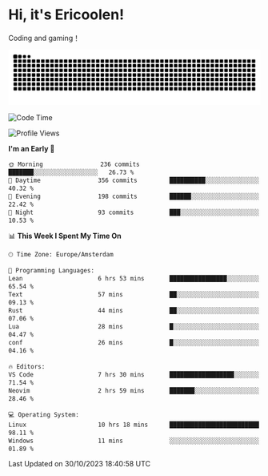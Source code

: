 # Hi, it's Ericoolen!
Coding and gaming！

<picture>
  <source media="(prefers-color-scheme: dark)" srcset="https://raw.githubusercontent.com/Eric-Song-Nop/Eric-Song-Nop/output/github-contribution-grid-snake-dark.svg">
  <source media="(prefers-color-scheme: light)" srcset="https://raw.githubusercontent.com/Eric-Song-Nop/Eric-Song-Nop/output/github-contribution-grid-snake.svg">
  <img alt="github contribution grid snake animation" src="https://raw.githubusercontent.com/Eric-Song-Nop/Eric-Song-Nop/output/github-contribution-grid-snake.svg">
</picture>

<!--START_SECTION:waka-->
![Code Time](http://img.shields.io/badge/Code%20Time-1%2C079%20hrs%2040%20mins-blue)

![Profile Views](http://img.shields.io/badge/Profile%20Views-0-blue)

**I'm an Early 🐤** 

```text
🌞 Morning                236 commits         ███████░░░░░░░░░░░░░░░░░░   26.73 % 
🌆 Daytime                356 commits         ██████████░░░░░░░░░░░░░░░   40.32 % 
🌃 Evening                198 commits         ██████░░░░░░░░░░░░░░░░░░░   22.42 % 
🌙 Night                  93 commits          ███░░░░░░░░░░░░░░░░░░░░░░   10.53 % 
```


📊 **This Week I Spent My Time On** 

```text
🕑︎ Time Zone: Europe/Amsterdam

💬 Programming Languages: 
Lean                     6 hrs 53 mins       ████████████████░░░░░░░░░   65.54 % 
Text                     57 mins             ██░░░░░░░░░░░░░░░░░░░░░░░   09.13 % 
Rust                     44 mins             ██░░░░░░░░░░░░░░░░░░░░░░░   07.06 % 
Lua                      28 mins             █░░░░░░░░░░░░░░░░░░░░░░░░   04.47 % 
conf                     26 mins             █░░░░░░░░░░░░░░░░░░░░░░░░   04.16 % 

🔥 Editors: 
VS Code                  7 hrs 30 mins       ██████████████████░░░░░░░   71.54 % 
Neovim                   2 hrs 59 mins       ███████░░░░░░░░░░░░░░░░░░   28.46 % 

💻 Operating System: 
Linux                    10 hrs 18 mins      █████████████████████████   98.11 % 
Windows                  11 mins             ░░░░░░░░░░░░░░░░░░░░░░░░░   01.89 % 
```


 Last Updated on 30/10/2023 18:40:58 UTC
<!--END_SECTION:waka-->

